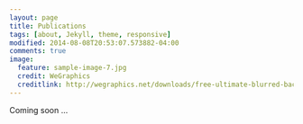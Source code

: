 ```yaml
---
layout: page
title: Publications
tags: [about, Jekyll, theme, responsive]
modified: 2014-08-08T20:53:07.573882-04:00
comments: true
image:
  feature: sample-image-7.jpg
  credit: WeGraphics
  creditlink: http://wegraphics.net/downloads/free-ultimate-blurred-background-pack/
---
```


Coming soon ...